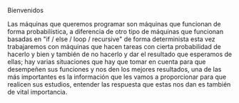 Bienvenidos

Las máquinas que queremos programar son máquinas que funcionan de forma probabilística, a diferencia de otro tipo de máquinas que funcionan basadas en  "if / else / loop / recursive" de forma determinista esta vez trabajaremos con máquinas que hacen tareas con cierta probabilidad de hacerlo y bien y también de no hacerlo y dar el resultado que esperamos de ellas; hay varias situaciones que hay que tomar en cuenta  para que desempeñen sus funciones y nos den los mejores resultados, una de las más importantes es la información  que les vamos a proporcionar para que realicen sus estudios, entender las respuesta que estas nos dan es también de vital importancia.
